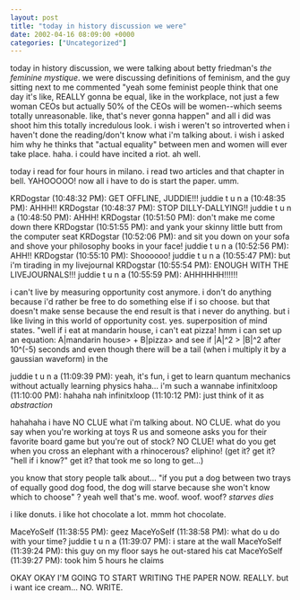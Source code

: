 ```yaml
---
layout: post
title: "today in history discussion we were"
date: 2002-04-16 08:09:00 +0000
categories: ["Uncategorized"]
---
```


today in history discussion, we were talking about betty friedman's *the feminine mystique*. we were discussing definitions of feminism, and the guy sitting next to me commented "yeah some feminist people think that one day it's like, REALLY gonna be equal, like in the workplace, not just a few woman CEOs but actually 50% of the CEOs will be women--which seems totally unreasonable. like, that's never gonna happen" and all i did was shoot him this totally incredulous look. i wish i weren't so introverted when i haven't done the reading/don't know what i'm talking about. i wish i asked him why he thinks that "actual equality" between men and women will ever take place. haha. i could have incited a riot. ah well. 

today i read for four hours in milano. i read two articles and that chapter in bell. YAHOOOOO! now all i have to do is start the paper. umm. 

KRDogstar (10:48:32 PM): GET OFFLINE, JUDDIE!!!
juddie t u n a (10:48:35 PM): AHHH!!
KRDogstar (10:48:37 PM): STOP DILLY-DALLYING!!
juddie t u n a (10:48:50 PM): AHHH!
KRDogstar (10:51:50 PM): don't make me come down there
KRDogstar (10:51:55 PM): and yank your skinny little butt from the computer seat
KRDogstar (10:52:06 PM): and sit you down on your sofa and shove your philosophy books in your face!
juddie t u n a (10:52:56 PM): AHH!!
KRDogstar (10:55:10 PM): Shoooooo!
juddie t u n a (10:55:47 PM): but i'm tirading in my livejournal 
KRDogstar (10:55:54 PM): ENOUGH WITH THE LIVEJOURNALS!!!
juddie t u n a (10:55:59 PM): AHHHHHH!!!!!!

i can't live by measuring opportunity cost anymore. i don't do anything because i'd rather be free to do something else if i so choose. but that doesn't make sense because the end result is that i never do anything. but i like living in this world of opportunity cost. yes. superposition of mind states. "well if i eat at mandarin house, i can't eat pizza! hmm i can set up an equation: A|mandarin house> + B|pizza> and see if |A|^2 > |B|^2 after 10^(-5) seconds and even though there will be a tail (when i multiply it by a gaussian waveform) in the 

juddie t u n a (11:09:39 PM): yeah, it's fun, i get to learn quantum mechanics without actually learning physics haha... i'm such a wannabe
infinitxloop (11:10:00 PM): hahaha nah
infinitxloop (11:10:12 PM): just think of it as *abstraction*

hahahaha i have NO CLUE what i'm talking about. NO CLUE. what do you say when you're working at toys R us and someone asks you for their favorite board game but you're out of stock? NO CLUE! what do you get when you cross an elephant with a rhinocerous? eliphino! (get it? get it? "hell if i know?" get it? that took me so long to get...)

you know that story people talk about... "if you put a dog between two trays of equally good dog food, the dog will starve because she won't know which to choose" ? yeah well that's me. woof. woof. woof? *starves* *dies*

i like donuts. i like hot chocolate a lot. mmm hot chocolate. 

MaceYoSelf (11:38:55 PM): geez
MaceYoSelf (11:38:58 PM): what do u do with your time?
juddie t u n a (11:39:07 PM): i stare at the wall 
MaceYoSelf (11:39:24 PM): this guy on my floor says he out-stared his cat
MaceYoSelf (11:39:27 PM): took him 5 hours he claims

OKAY OKAY I'M GOING TO START WRITING THE PAPER NOW. REALLY. but i want ice cream... NO. WRITE.